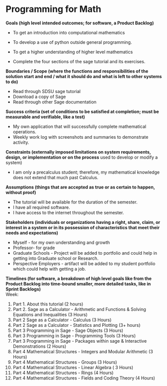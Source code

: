 # Programming for Math
**Goals (high level intended outcomes; for software, a Product Backlog)**  

 - To get an introduction into computational mathematics   
 - To develop a use of python outside general programming.
   
 -  To get a higher understanding of higher level mathematics   
   - Complete the four sections of the sage tutorial and its exercises.

**Boundaries / Scope (where the functions and responsibilities of the solution start and end / what it should do and what is left to other systems to do)**  
- Read through SDSU sage tutorial  
- Download a copy of Sage  
- Read through other Sage documentation  

**Success criteria (set of conditions to be satisfied at completion; must be measurable and verifiable, like a test)**  
- My own application that will successfully complete mathematical operations.  
- Weekly work log with screenshots and summaries to demonstrate activity.  

**Constraints (externally imposed limitations on system requirements, design, or implementation or on the process** used to develop or modify a system)  
- I am only a precalculus student; therefore, my mathematical knowledge does not extend that much past Calculus.

**Assumptions (things that are accepted as true or as certain to happen, without proof)**  
- The tutorial will be available for the duration of the semester.  
- I have all required software.  
- I have access to the internet throughout the semester.  


**Stakeholders (individuals or organizations having a right, share, claim, or interest in a system or in its possession of characteristics that meet their needs and expectations)**  
- Myself - for my own understanding and growth  
- Professor- for grade  
- Graduate Schools - Project will be added to portfolio and could help in getting into Graduate school or Research.  
- Perspective Employers - artifact will be added to my student portfolio which could help with getting a job.  

**Timelines (for software, a breakdown of high level goals like from the Product Backlog into time-bound smaller, more detailed tasks, like in Sprint Backlogs)** </br>
Week: </br>
1.  Part 1. About this tutorial (2 hours)
2.  Part 2. Sage as a Calculator - Arithmetic and Functions & Solving Equations and Inequalities (3 Hours)
3.  Part 2 Sage as a Calculator - Calculus (3 Hours)
4. Part 2 Sage as a Calculator - Statistics and Plotting (3+ hours)
5. Part 3 Programming in Sage - Sage Objects (3 Hours)
6. Part 3 Programming in Sage - Programming Tools (3 Hours)
7. Part 3 Programming in Sage - Packages within  sage & Interactive Demonstrations (2 Hours)
8. Part 4 Mathematical Structures - Integers and Modular Arithmetic (3 Hours)
9. Part 4 Mathematical Structures - Groups (3 Hours)
10. Part 4 Mathematical Structures - Linear Algebra ( 3 Hours)
11. Part 4 Mathematical Structures - Rings (4 Hours)
12. Part 4 Mathematical Structures - Fields and Coding Theory (4 Hours)
